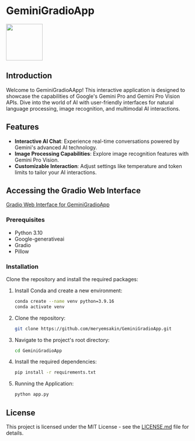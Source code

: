 # GeminiGradioApp

<img src="[https://github.com/meryemsakin/GeminiGradioApp/blob/main/image.jpg]" width="100" height="100">


## Introduction
Welcome to GeminiGradioAApp! This interactive application is designed to showcase the capabilities of Google's Gemini Pro and Gemini Pro Vision APIs. Dive into the world of AI with user-friendly interfaces for natural language processing, image recognition, and multimodal AI interactions.

## Features
- **Interactive AI Chat**: Experience real-time conversations powered by Gemini's advanced AI technology.
- **Image Processing Capabilities**: Explore image recognition features with Gemini Pro Vision.
- **Customizable Interaction**: Adjust settings like temperature and token limits to tailor your AI interactions.

## Accessing the Gradio Web Interface
[Gradio Web Interface for GeminiGradioApp](https://huggingface.co/spaces/meryem-sakin/GeminiApp)

### Prerequisites
- Python 3.10
- Google-generativeai
- Gradio
- Pillow

### Installation

Clone the repository and install the required packages:

1. Install Conda and create a new environment:

    ```bash
    conda create --name venv python=3.9.16
    conda activate venv
    ```

2. Clone the repository:

    ```bash
    git clone https://github.com/meryemsakin/GeminiGradioApp.git
    ```

3. Navigate to the project's root directory:

    ```bash
    cd GeminiGradioApp
    ```

4. Install the required dependencies:

    ```bash
    pip install -r requirements.txt
    ```

5. Running the Application:

    ```bash
    python app.py
    ```

## License

This project is licensed under the MIT License - see the [LICENSE.md](LICENSE.md) file for details.
